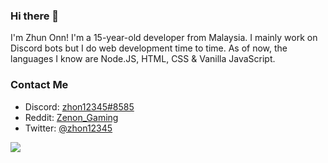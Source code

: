 ### Hi there 👋

I'm Zhun Onn! I'm a 15-year-old developer from Malaysia. I mainly work on Discord bots but I do web development time to time. As of now, the languages I know are Node.JS, HTML, CSS & Vanilla JavaScript.

### Contact Me
- Discord: [zhon12345#8585](https://discord.gg/GGMsqS9)
- Reddit: [Zenon_Gaming](https://www.reddit.com/user/Zenon_Gaming)
- Twitter: [@zhon12345](https://twitter.com/zhon12345)

<img align="center" src="https://github-readme-stats.vercel.app/api/top-langs/?username=zhon12345&theme=dark" />
